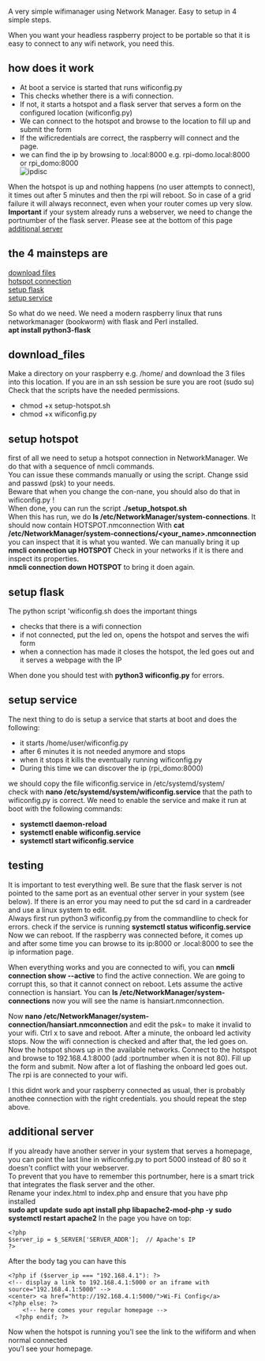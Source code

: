 A very simple wifimanager using Network Manager. Easy to setup in 4 simple steps.

When you want your headless raspberry project to be portable so that it is easy to connect to any wifi network, you need this.<br>

## how does it work
- At boot a service is started that runs wificonfig.py<br>
- This checks whether there is a wifi connection.<br>
- If not, it starts a hotspot and a flask server that serves a form on the configured location (wificonfig.py)
- We can connect to the hotspot and browse to the location to fill up and submit the form
- If the wificredentials are correct, the raspberry will connect and the page.
- we can find the ip by browsing to <hostname>.local:8000 e.g. rpi-domo.local:8000  or rpi_domo:8000<br>
  ![ipdisc](https://github.com/user-attachments/assets/0ab5b0d7-b675-4617-833e-1f81b9776904)

When the hotspot is up and nothing happens (no user attempts to connect), it times out after 5 minutes and then the rpi will reboot.  So in case of a grid failure it will always reconnect, even when your router comes up very slow.
**Important** if your system already runs a webserver, we need to change the portnumber of the flask server. Please see at the bottom of this page 
[additional server](#additional-server)

## the 4 mainsteps are
[download files](#download-files)
<br>[hotspot connection](#setup-hotspot)
<br>[setup flask](#setup-flask)
<br>[setup service](#setup-service)


So what do we need. 
We need a modern raspberry linux that runs networkmanager (bookworm) with flask and Perl installed.<br>
**apt install python3-flask**<br>

## download_files
Make a directory on your raspberry e.g. /home/<username> and download the 3 files into this location.
If you are in an ssh session be sure you are root (sudo su)
Check that the scripts have the needed permissions.<br>
 - chmod +x setup-hotspot.sh
 - chmod +x wificonfig.py

## setup hotspot
first of all we need to setup a hotspot connection in NetworkManager. We do that with a sequence of nmcli commands.<br>
You can issue these commands manually or using the script. Change ssid and passwd (psk) to your needs. 
<br>Beware that when you change the con-nane, you should also do that in wificonfig.py !<br>
When done, you can run the script **./setup_hotspot.sh**<br>
When this has run, we do  **ls /etc/NetworkManager/system-connections**. It should now contain HOTSPOT.nmconnection
With **cat /etc/NetworkManager/system-connections/<your_name>.nmconnection** you can inspect that it is what you wanted.
We can manually bring it up **nmcli connection up HOTSPOT** Check in your networks if it is there and inspect its properties.<br>
**nmcli connection down HOTSPOT** to bring it doen again.

## setup flask
The python script 'wificonfig.sh does the important things 
 - checks that there is a wifi connection
 - if not connected, put the led on, opens the hotspot and serves the wifi form
 - when a connection has made it closes the hotspot, the led goes out and it serves a webpage with the IP

When done you should test with **python3 wificonfig.py** for errors.

## setup service
The next thing to do is setup a service that starts at boot and does the following:
 - it starts /home/user/wificonfig.py<br>
 - after 6 minutes it is not needed anymore and stops
 - when it stops it kills the eventually running wificonfig.py
 - During this time we can discover the ip (rpi_domo:8000)

we should copy the file wificonfig.service in /etc/systemd/system/  <br>
check with **nano /etc/systemd/system/wificonfig.service** that the path to wificonfig.py is correct. 
We need to enable the service and make it run at boot with the following commands:
- **systemctl daemon-reload**
- **systemctl enable wificonfig.service**
- **systemctl start wificonfig.service**

## testing
It is important to test everything well. Be sure that the flask server is not pointed to the same port as an eventual other server in your system (see below). If there is an error you may need to put the sd card in a cardreader and use a linux system to edit.<br>
Always first run python3 wificonfig.py from the commandline to check for errors. 
check if the service is running **systemctl status wificonfig.service**
Now we can reboot. If the raspberry was connected before, it comes up and after some time you can browse to its ip:8000 or <yourhostname>.local:8000 to see the ip information page.

When everything works and you are connected to wifi, you can **nmcli connection show --active** to find the active connection. We are going to corrupt this, so that it cannot connect on reboot. Lets assume the active connection is hansiart.  You can **ls /etc/NetworkManager/system-connections** now you will see the name is hansiart.nmconnection. 

Now **nano /etc/NetworkManager/system-connection/hansiart.nmconnection** and edit the psk= to make it invalid to your wifi. Ctrl x to save and reboot. After a minute, the onboard led activity stops. Now the wifi connection is checked and after that, the led goes on. Now the hotspot shows up in the available networks. Connect to the hotspot and browse to 192.168.4.1:8000 (add :portnumber when it is not 80). Fill up the form and submit. Now after a lot of flashing the onboard led goes out. The rpi is are connected to your wifi.  

I this didnt work and your raspberry connected as usual, ther is probably anothee connection with the right credentials. you should repeat the step above.

## additional server
If you already have another server in your system that serves a homepage, you can point the last line in wificonfig.py to port 5000 instead of 80
so it doesn't conflict with your webserver.<br>
To prevent that you have to remember this portnumber, here is a smart trick that integrates the flask server and the other.<br>
Rename your index.html to index.php and ensure that you have php installed<br>
**sudo apt update**
**sudo apt install php libapache2-mod-php -y** 
**sudo systemctl restart apache2**
In the page you have on top: 
```
<?php
$server_ip = $_SERVER['SERVER_ADDR'];  // Apache's IP
?>
```
After the body tag you can have this  
```
<?php if ($server_ip === "192.168.4.1"): ?>
<!-- display a link to 192.168.4.1:5000 or an iframe with source="192.168.4.1:5000" -->
<center> <a href="http://192.168.4.1:5000/">Wi-Fi Config</a>
<?php else: ?>
    <!-- here comes your regular homepage -->
  <?php endif; ?>
```
Now when the hotspot is running you'l see the link to the wifiform and when normal connected<br>
you'l see your homepage.
